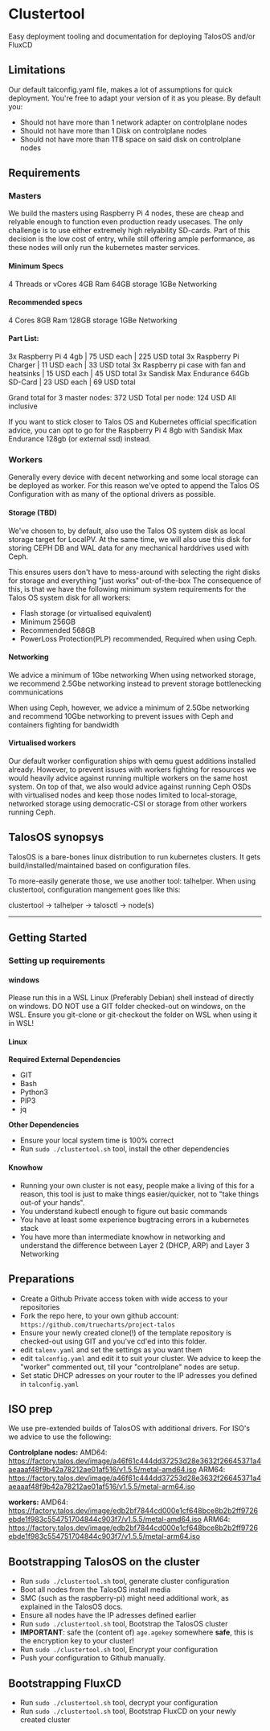 # Clustertool

Easy deployment tooling and documentation for deploying TalosOS and/or FluxCD

## Limitations

Our default talconfig.yaml file, makes a lot of assumptions for quick deployment. You're free to adapt your version of it as you please.
By default you:

- Should not have more than 1 network adapter on controlplane nodes
- Should not have more than 1 Disk on controlplane nodes
- Should not have more than 1TB space on said disk on controlplane nodes

## Requirements

### Masters

We build the masters using Raspberry Pi 4 nodes, these are cheap and relyable enough to function even production ready usecases.
The only challenge is to use either extremely high relyability SD-cards.
Part of this decision is the low cost of entry, while still offering ample performance, as these nodes will only run the kubernetes master services.

#### Minimum Specs

4 Threads or vCores
4GB Ram
64GB storage
1GBe Networking

#### Recommended specs

4 Cores
8GB Ram
128GB storage
1GBe Networking

#### Part List:

3x Raspberry Pi 4 4gb | 75 USD each | 225 USD total
3x Raspberry Pi Charger | 11 USD each | 33 USD total
3x Raspberry pi case with fan and heatsinks | 15 USD each | 45 USD total
3x Sandisk Max Endurance 64Gb SD-Card | 23 USD each | 69 USD total

Grand total for 3 master nodes: 372 USD
Total per node: 124 USD All inclusive

If you want to stick closer to Talos OS and Kubernetes official specification advice, you can opt to go for the Raspberry Pi 4 8gb with Sandisk Max Endurance 128gb (or external ssd) instead.

### Workers

Generally every device with decent networking and some local storage can be deployed as worker. For this reason we've opted to append the Talos OS Configuration with as many of the optional drivers as possible.

#### Storage (TBD)

We've chosen to, by default, also use the Talos OS system disk as local storage target for LocalPV.
At the same time, we will also use this disk for storing CEPH DB and WAL data for any mechanical harddrives used with Ceph.

This ensures users don't have to mess-around with selecting the right disks for storage and everything "just works" out-of-the-box
The consequence of this, is that we have the following minimum system requirements for the Talos OS system disk for all workers:

- Flash storage (or virtualised equivalent)
- Minimum 256GB
- Recommended 568GB
- PowerLoss Protection(PLP) recommended, Required when using Ceph.

#### Networking

We advice a minimum of 1Gbe networking
When using networked storage, we recommend 2.5Gbe networking instead to prevent storage bottlenecking communications

When using Ceph, however, we advice a minimum of 2.5Gbe networking and recommend 10Gbe networking to prevent issues with Ceph and containers fighting for bandwidth


#### Virtualised workers

Our default worker configuration ships with qemu guest additions installed already.
However, to prevent issues with workers fighting for resources we would heavily advice against running multiple workers on the same host system.
On top of that, we also would advice against running Ceph OSDs with virtualised nodes and keep those nodes limited to local-storage, networked storage using democratic-CSI or storage from other workers running Ceph.

## TalosOS synopsys

TalosOS is a bare-bones linux distribution to run kubernetes clusters.
It gets build/installed/maintained based on configuration files.

To more-easily generate those, we use another tool: talhelper.
When using clustertool, configuration mangement goes like this:

clustertool -> talhelper -> talosctl -> node(s)

---

## Getting Started

### Setting up requirements

#### windows

Please run this in a WSL Linux (Preferably Debian) shell instead of directly on windows.
DO NOT use a GIT folder checked-out on windows, on the WSL. Ensure you git-clone or git-checkout the folder on WSL when using it in WSL!

#### Linux

**Required External Dependencies**

- GIT
- Bash
- Python3
- PIP3
- jq

**Other Dependencies**

- Ensure your local system time is 100% correct
- Run `sudo ./clustertool.sh` tool, install the other dependencies

#### Knowhow

- Running your own cluster is not easy, people make a living of this for a reason, this tool is just to make things easier/quicker, not to "take things out-of your hands".
- You understand kubectl enough to figure out basic commands
- You have at least some experience bugtracing errors in a kubernetes stack
- You have more than intermediate knowhow in networking and understand the difference between Layer 2 (DHCP, ARP) and Layer 3 Networking


## Preparations

- Create a Github Private access token with wide access to your repositories
- Fork the repo here, to your own github account: `https://github.com/truecharts/project-talos`
- Ensure your newly created clone(!) of the template repository is checked-out using GIT and you've cd'ed into this folder.
- edit `talenv.yaml` and set the settings as you want them
- edit `talconfig.yaml` and edit it to suit your cluster. We advice to keep the "worker" commented out, till your "controlplane" nodes are setup.
- Set static DHCP adresses on your router to the IP adresses you defined in `talconfig.yaml`

## ISO prep

We use pre-extended builds of TalosOS with additional drivers.
For ISO's we advice to use the following:

**Controlplane nodes:**
AMD64: https://factory.talos.dev/image/a46f61c444dd37253d28e3632f26645371a4aeaaaf48f9b42a78212ae01af516/v1.5.5/metal-amd64.iso
ARM64: https://factory.talos.dev/image/a46f61c444dd37253d28e3632f26645371a4aeaaaf48f9b42a78212ae01af516/v1.5.5/metal-arm64.iso

**workers:**
AMD64: https://factory.talos.dev/image/edb2bf7844cd000e1cf648bce8b2b2ff9726ebde1f983c554751704844c903f7/v1.5.5/metal-amd64.iso
ARM64: https://factory.talos.dev/image/edb2bf7844cd000e1cf648bce8b2b2ff9726ebde1f983c554751704844c903f7/v1.5.5/metal-arm64.iso



## Bootstrapping TalosOS on the cluster

- Run `sudo ./clustertool.sh` tool, generate cluster configuration
- Boot all nodes from the TalosOS install media
- SMC (such as the raspberry-pi) might need additional work, as explained in the TalosOS docs.
- Ensure all nodes have the IP adresses defined earlier
- Run `sudo ./clustertool.sh` tool, Bootstrap the TalosOS cluster
- **IMPORTANT**: safe the (content of) `age.agekey` somewhere **safe**, this is the encryption key to your cluster!
- Run `sudo ./clustertool.sh` tool, Encrypt your configuration
- Push your configuration to Github manually.

## Bootstrapping FluxCD
- Run `sudo ./clustertool.sh` tool, decrypt your configuration
- Run `sudo ./clustertool.sh` tool, Bootstrap FluxCD on your newly created cluster
